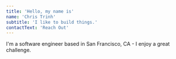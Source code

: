 ```yaml
---
title: 'Hello, my name is'
name: 'Chris Trinh'
subtitle: 'I like to build things.'
contactText: 'Reach Out'
---
```


I'm a software engineer based in San Francisco, CA - I enjoy a great challenge.
